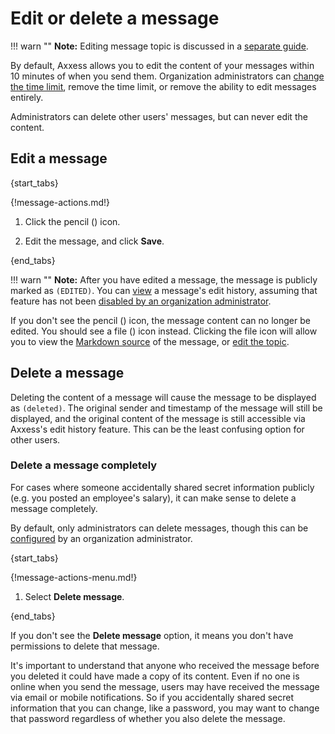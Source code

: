 # Edit or delete a message

!!! warn ""
    **Note:** Editing message topic is discussed in a
    [separate guide](/help/change-the-topic-of-a-message).

By default, Axxess allows you to edit the content of your messages within 10
minutes of when you send them. Organization administrators can
[change the time limit](/help/configure-message-editing-and-deletion),
remove the time limit, or remove the ability to edit messages entirely.

Administrators can delete other users' messages, but can never edit the
content.

## Edit a message

{start_tabs}

{!message-actions.md!}

1. Click the pencil (<i class="fa fa-pencil"></i>) icon.

1. Edit the message, and click **Save**.

{end_tabs}

!!! warn ""
    **Note:** After you have edited a message, the message is publicly marked as
    `(EDITED)`. You can [view](/help/view-a-messages-edit-history) a message's
    edit history, assuming that feature has not been
    [disabled by an organization administrator](/help/disable-message-edit-history).

If you don't see the pencil (<i class="fa fa-pencil"></i>) icon, the message content
can no longer be edited. You should see a file (<i class="fa fa-file-text-o"></i>)
icon instead. Clicking the file icon will allow you to view the
[Markdown source](/help/view-the-markdown-source-of-a-message) of the message, or
[edit the topic](/help/change-the-topic-of-a-message).

## Delete a message

Deleting the content of a message will cause the message to be displayed as
`(deleted)`.  The original sender and timestamp of the message will still be
displayed, and the original content of the message is still accessible via
Axxess's edit history feature.  This can be the least confusing option for
other users.

### Delete a message completely

For cases where someone accidentally shared secret information publicly
(e.g. you posted an employee's salary), it can make sense to delete a
message completely.

By default, only administrators can delete messages, though this can be
[configured](/help/configure-message-editing-and-deletion) by an organization
administrator.

{start_tabs}

{!message-actions-menu.md!}

1. Select **Delete message**.

{end_tabs}

If you don't see the **Delete message** option, it means you don't have
permissions to delete that message.

It's important to understand that anyone who received the message before you
deleted it could have made a copy of its content. Even if no one is online
when you send the message, users may have received the message via email or
mobile notifications. So if you accidentally shared secret information that
you can change, like a password, you may want to change that password
regardless of whether you also delete the message.
